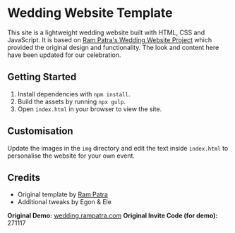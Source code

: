 # Wedding Website Template

This site is a lightweight wedding website built with HTML, CSS and JavaScript. It is based on [Ram Patra's Wedding Website Project](https://github.com/rampatra/wedding-website) which provided the original design and functionality. The look and content here have been updated for our celebration.

## Getting Started

1. Install dependencies with `npm install`.
2. Build the assets by running `npx gulp`.
3. Open `index.html` in your browser to view the site.

## Customisation

Update the images in the `img` directory and edit the text inside `index.html` to personalise the website for your own event.

## Credits

- Original template by [Ram Patra](http://wedding.rampatra.com/)
- Additional tweaks by Egon & Ele

**Original Demo:** [wedding.rampatra.com](http://wedding.rampatra.com/)
**Original Invite Code (for demo):** 271117
